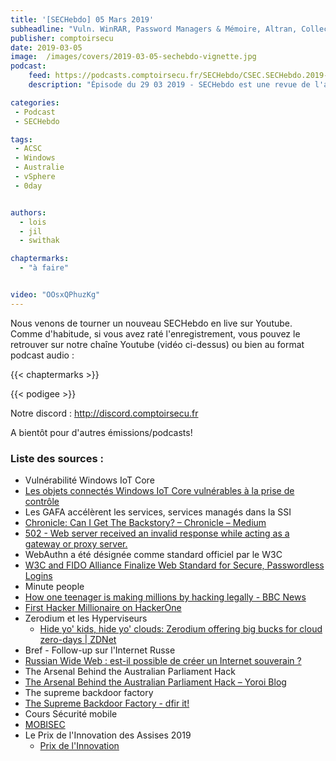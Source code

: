 ```yaml
---
title: '[SECHebdo] 05 Mars 2019'
subheadline: "Vuln. WinRAR, Password Managers & Mémoire, Altran, Collecte SDK Facebook, Reset GPS, Drupal, Sinistrose DNS, etc."
publisher: comptoirsecu
date: 2019-03-05
image:  /images/covers/2019-03-05-sechebdo-vignette.jpg
podcast:
    feed: https://podcasts.comptoirsecu.fr/SECHebdo/CSEC.SECHebdo.2019-03-05.mp3
    description: "Épisode du 29 03 2019 - SECHebdo est une revue de l'actualité cybersécurité réalisée en live sur Youtube, généralement le mardi soir."

categories:
 - Podcast
 - SECHebdo

tags:
 - ACSC
 - Windows
 - Australie
 - vSphere
 - 0day


authors:
  - lois
  - jil
  - swithak

chaptermarks:
  - "à faire"


video: "OOsxQPhuzKg"
---
```


Nous venons de tourner un nouveau SECHebdo en live sur Youtube. Comme d'habitude, si vous avez raté l'enregistrement, vous pouvez le retrouver sur notre chaîne Youtube (vidéo ci-dessus) ou bien au format podcast audio :

{{< chaptermarks >}}

{{< podigee >}}

Notre discord : <http://discord.comptoirsecu.fr>

A bientôt pour d'autres émissions/podcasts!

### Liste des sources :

*  Vulnérabilité Windows IoT Core
  * [Les objets connectés Windows IoT Core vulnérables à la prise de contrôle](https://www.objetconnecte.com/windows-iot-core-vulnerables/)
*  Les GAFA accélèrent les services, services managés dans la SSI
  * [Chronicle: Can I Get The Backstory? – Chronicle – Medium](https://medium.com/@chroniclesec/introducing-backstory-45dd9b4d4a6d)
  * [502 - Web server received an invalid response while acting as a gateway or proxy server.](https://azure.microsoft.com/fr-fr/services/azure-sentinel/)
*  WebAuthn a été désignée comme standard officiel par le W3C
  * [W3C and FIDO Alliance Finalize Web Standard for    Secure, Passwordless Logins](https://www.w3.org/2019/03/pressrelease-webauthn-rec.html)
*  Minute people
  * [How one teenager is making millions by hacking legally - BBC News](https://www.bbc.com/news/av/technology-47407609/how-one-teenager-is-making-millions-by-hacking-legally)
  * [First Hacker Millionaire on HackerOne](https://www.bleepingcomputer.com/news/security/first-hacker-millionaire-on-hackerone/)
* Zerodium et les Hyperviseurs
  * [Hide yo' kids, hide yo' clouds: Zerodium offering big bucks for cloud zero-days | ZDNet](https://www.zdnet.com/google-amp/article/hide-yo-kids-hide-yo-clouds-zerodium-offering-big-bucks-for-cloud-zero-days/)
*  Bref - Follow-up sur l'Internet Russe
  * [Russian Wide Web : est-il possible de créer un Internet souverain ?](https://www.ulyces.co/servan-le-janne/russian-wide-web-est-il-possible-de-creer-un-internet-souverain/)
*  The Arsenal Behind the Australian Parliament Hack
  * [The Arsenal Behind the Australian Parliament Hack – Yoroi Blog](https://blog.yoroi.company/research/the-arsenal-behind-the-australian-parliament-hack/)
*  The supreme backdoor factory
  * [The Supreme Backdoor Factory - dfir it!](https://dfir.it/blog/2019/02/26/the-supreme-backdoor-factory/)
*  Cours Sécurité mobile
  * [MOBISEC](https://mobisec.reyammer.io/)
* Le Prix de l'Innovation des Assises 2019
  * [Prix de l'Innovation](https://www.lesassisesdelasecurite.com/Les-Prix-des-Assises/Prix-de-l-Innovation)
